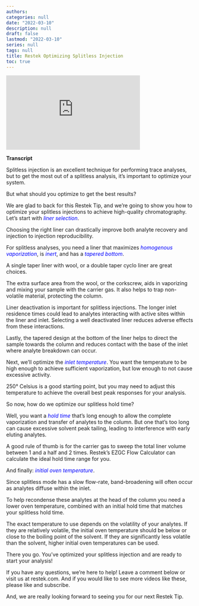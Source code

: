 ```yaml
---
authors:
categories: null
date: "2022-03-10"
description: null
draft: false
lastmod: "2022-03-10"
series: null
tags: null
title: Restek Optimizing Splitless Injection
toc: true
---
```




<!--more-->

<iframe width="360" height="200" src="https://www.youtube.com/embed/MtFlABnj8G4" title="Optimizing Splitless Injection" frameborder="0" allow="accelerometer; autoplay; clipboard-write; encrypted-media; gyroscope; picture-in-picture" allowfullscreen></iframe>

**Transcript**

Splitless injection is an excellent technique for performing trace analyses, but to get the most out of a splitless analysis, it’s important to optimize your system.  

But what should you optimize to get the best results? 

We are glad to back for this Restek Tip, and we’re going to show you how to optimize your splitless injections to achieve high-quality chromatography. Let’s start with *<font color ="blue">liner selection</font>*. 

Choosing the right liner can drastically improve both analyte recovery and injection to injection reproducibility.  

For splitless analyses, you need a liner that maximizes *<font color ="blue">homogenous vaporization</font>*, is *<font color ="blue">inert</font>*, and has a *<font color ="blue">tapered bottom</font>*. 

A single taper liner with wool, or a double taper cyclo liner are great choices.  

The extra surface area from the wool, or the corkscrew, aids in vaporizing and mixing your sample with the carrier gas. It also helps to trap non-volatile material, protecting the column. 

Liner deactivation is important for splitless injections. The longer inlet residence times could lead to analytes interacting with active sites within the liner and inlet. Selecting a well deactivated liner reduces adverse effects from these interactions. 

Lastly, the tapered design at the bottom of the liner helps to direct the sample towards the column and reduces contact with the base of the inlet where analyte breakdown can occur. 

Next, we’ll optimize the *<font color ="blue">inlet temperature</font>*. You want the temperature to be high enough to achieve sufficient vaporization, but low enough to not cause excessive activity. 

250° Celsius is a good starting point, but you may need to adjust this temperature to achieve the overall best peak responses for your analysis. 

So now, how do we optimize our splitless hold time? 

Well, you want a *<font color ="blue">hold time</font>* that’s long enough to allow the complete vaporization and transfer of analytes to the column. But one that’s too long can cause excessive solvent peak tailing, leading to interference with early eluting analytes. 

A good rule of thumb is for the carrier gas to sweep the total liner volume between 1 and a half and 2 times. Restek’s EZGC Flow Calculator can calculate the ideal hold time range for you. 

And finally: *<font color ="blue">initial oven temperature</font>*. 

Since splitless mode has a slow flow-rate, band-broadening will often occur as analytes diffuse within the inlet.  

To help recondense these analytes at the head of the column you need a lower oven temperature, combined with an initial hold time that matches your splitless hold time. 

The exact temperature to use depends on the volatility of your analytes. If they are relatively volatile, the initial oven temperature should be below or close to the boiling point of the solvent. If they are significantly less volatile than the solvent, higher initial oven temperatures can be used. 

There you go. You’ve optimized your splitless injection and are ready to start your analysis! 

If you have any questions, we’re here to help! Leave a comment below or visit us at restek.com. And if you would like to see more videos like these, please like and subscribe. 

And, we are really looking forward to seeing you for our next Restek Tip.